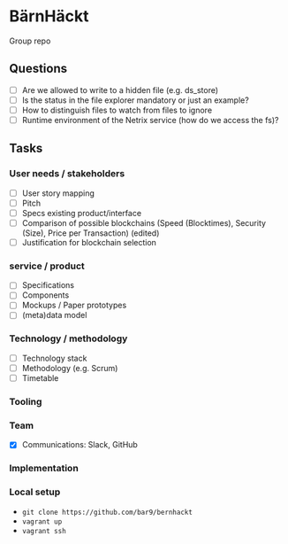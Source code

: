 # BärnHäckt

Group repo

## Questions
- [ ] Are we allowed to write to a hidden file (e.g. ds_store)
- [ ] Is the status in the file explorer mandatory or just an example?
- [ ] How to distinguish files to watch from files to ignore
- [ ] Runtime environment of the Netrix service (how do we access the fs)?

## Tasks
### User needs / stakeholders
- [ ] User story mapping
- [ ] Pitch
- [ ] Specs existing product/interface
- [ ] Comparison of possible blockchains (Speed (Blocktimes), Security (Size), Price per Transaction) (edited)
- [ ] Justification for blockchain selection

### service / product
- [ ] Specifications
- [ ] Components
- [ ] Mockups / Paper prototypes
- [ ] (meta)data model

### Technology / methodology
- [ ] Technology stack
- [ ] Methodology (e.g. Scrum)
- [ ] Timetable

### Tooling

### Team
- [x] Communications: Slack, GitHub

### Implementation

### Local setup
* `git clone https://github.com/bar9/bernhackt`
* `vagrant up`
* `vagrant ssh`
